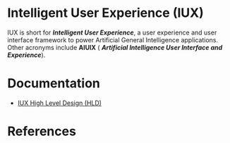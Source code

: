 # Intelligent User Experience (IUX)

IUX is short for ___Intelligent User Experience___, a user experience and user interface framework to power Artificial
General Intelligence applications. Other acronyms include __AIUIX__ (
___Artificial Intelligence User Interface and Experience___).

# Documentation

- [IUX High Level Design (HLD)](./documentation/HLD_DESIGN.md)

# References


